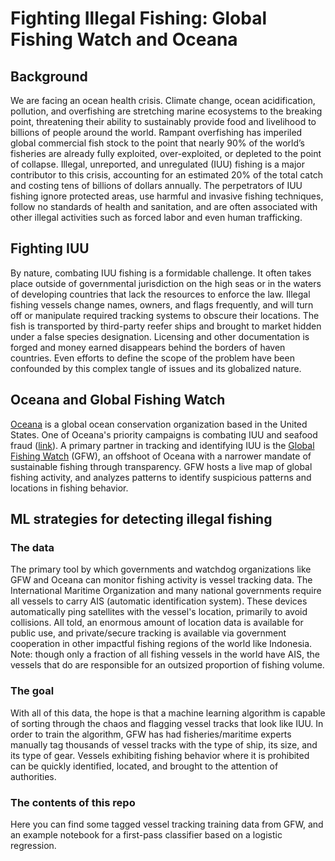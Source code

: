 # Fighting Illegal Fishing: Global Fishing Watch and Oceana
## Background

We are facing an ocean health crisis.  Climate change, ocean acidification, pollution, and overfishing are stretching marine ecosystems to the breaking point, threatening their ability to sustainably provide food and livelihood to billions of people around the world.  Rampant overfishing has imperiled global commercial fish stock to the point that nearly 90% of the world’s fisheries are already fully exploited, over-exploited, or depleted to the point of collapse.  Illegal, unreported, and unregulated (IUU) fishing is a major contributor to this crisis, accounting for an estimated 20% of the total catch and costing tens of billions of dollars annually.  The perpetrators of IUU fishing ignore protected areas, use harmful and invasive fishing techniques, follow no standards of health and sanitation, and are often associated with other illegal activities such as forced labor and even human trafficking.

## Fighting IUU

By nature, combating IUU fishing is a formidable challenge.  It often takes place outside of governmental jurisdiction on the high seas or in the waters of developing countries that lack the resources to enforce the law.  Illegal fishing vessels change names, owners, and flags frequently, and will turn off or manipulate required tracking systems to obscure their locations.  The fish is transported by third-party reefer ships and brought to market hidden under a false species designation.  Licensing and other documentation is forged and money earned disappears behind the borders of haven countries.  Even efforts to define the scope of the problem have been confounded by this complex tangle of issues and its globalized nature.

## Oceana and Global Fishing Watch

[Oceana](https://oceana.org/) is a global ocean conservation organization based in the United States. One of Oceana's priority campaigns is combating IUU and seafood fraud ([link](https://usa.oceana.org/our-campaigns/illegal_fishing_and_seafood_fraud/campaign)). A primary partner in tracking and identifying IUU is the [Global Fishing Watch](https://globalfishingwatch.org/) (GFW), an offshoot of Oceana with a narrower mandate of sustainable fishing through transparency. GFW hosts a live map of global fishing activity, and analyzes patterns to identify suspicious patterns and locations in fishing behavior.

## ML strategies for detecting illegal fishing

### The data

The primary tool by which governments and watchdog organizations like GFW and Oceana can monitor fishing activity is vessel tracking data. The International Maritime Organization and many national governments require all vessels to carry AIS (automatic identification system). These devices automatically ping satellites with the vessel's location, primarily to avoid collisions. All told, an enormous amount of location data is available for public use, and private/secure tracking is available via government cooperation in other impactful fishing regions of the world like Indonesia. Note: though only a fraction of all fishing vessels in the world have AIS, the vessels that do are responsible for an outsized proportion of fishing volume.

### The goal

With all of this data, the hope is that a machine learning algorithm is capable of sorting through the chaos and flagging vessel tracks that look like IUU. In order to train the algorithm, GFW has had fisheries/maritime experts manually tag thousands of vessel tracks with the type of ship, its size, and its type of gear. Vessels exhibiting fishing behavior where it is prohibited can be quickly identified, located, and brought to the attention of authorities.

### The contents of this repo

Here you can find some tagged vessel tracking training data from GFW, and an example notebook for a first-pass classifier based on a logistic regression.

